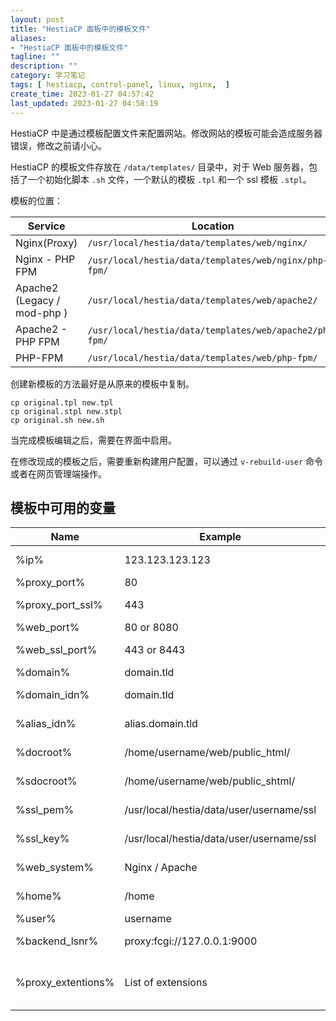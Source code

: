 ```yaml
---
layout: post
title: "HestiaCP 面板中的模板文件"
aliases:
- "HestiaCP 面板中的模板文件"
tagline: ""
description: ""
category: 学习笔记
tags: [ hestiacp, control-panel, linux, nginx,  ]
create_time: 2023-01-27 04:57:42
last_updated: 2023-01-27 04:58:19
---
```


HestiaCP 中是通过模板配置文件来配置网站。修改网站的模板可能会造成服务器错误，修改之前请小心。

HestiaCP 的模板文件存放在 `/data/templates/` 目录中，对于 Web 服务器，包括了一个初始化脚本 `.sh` 文件，一个默认的模板 `.tpl` 和一个 ssl 模板 `.stpl`。

模板的位置：

| Service                     | Location                                                |
| --------------------------- | ------------------------------------------------------- |
| Nginx(Proxy)                | `/usr/local/hestia/data/templates/web/nginx/`           |
| Nginx - PHP FPM             | `/usr/local/hestia/data/templates/web/nginx/php-fpm/`   |
| Apache2 (Legacy / mod-php ) | `/usr/local/hestia/data/templates/web/apache2/`         |
| Apache2 - PHP FPM           | `/usr/local/hestia/data/templates/web/apache2/php-fpm/` |
| PHP-FPM                     | `/usr/local/hestia/data/templates/web/php-fpm/`         |

创建新模板的方法最好是从原来的模板中复制。

```
cp original.tpl new.tpl
cp original.stpl new.stpl
cp original.sh new.sh
```

当完成模板编辑之后，需要在界面中启用。

在修改现成的模板之后，需要重新构建用户配置，可以通过 `v-rebuild-user` 命令或者在网页管理端操作。

## 模板中可用的变量

| Name               | Example                                  | Description                                           |
| ------------------ | ---------------------------------------- | ----------------------------------------------------- |
| %ip%               | 123.123.123.123                          | IP Address of Server                                  |
| %proxy_port%       | 80                                       | Port of Proxy                                         |
| %proxy_port_ssl%   | 443                                      | Port of Proxy (SSL)                                   |
| %web_port%         | 80 or 8080                               | Port of Webserver                                     |
| %web_ssl_port%     | 443 or 8443                              | Port of Webserver (SSL)                               |
| %domain%           | domain.tld                               | Domain                                                |
| %domain_idn%       | domain.tld                               | Domain (Internationalised)                            |
| %alias_idn%        | alias.domain.tld                         | Alias Domain (Internationalised)                      |
| %docroot%          | /home/username/web/public_html/          | Document root of domain                               |
| %sdocroot%         | /home/username/web/public_shtml/         | Private root of domain                                |
| %ssl_pem%          | /usr/local/hestia/data/user/username/ssl | Location of SSL Certificate                           |
| %ssl_key%          | /usr/local/hestia/data/user/username/ssl | Location of SSL Key                                   |
| %web_system%       | Nginx / Apache                           | Software used as Webserver                            |
| %home%             | /home                                    | Default home directory                                |
| %user%             | username                                 | Username of user                                      |
| %backend_lsnr%     | proxy:fcgi://127.0.0.1:9000              | Your default FPM Server                               |
| %proxy_extentions% | List of extensions                       | Extensions that should be handled by the proxy server |
